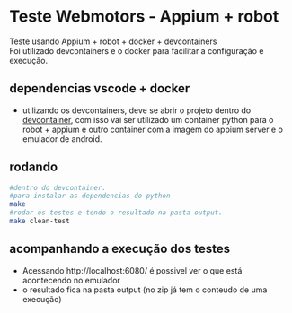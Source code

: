 # Teste Webmotors - Appium + robot
Teste usando Appium + robot + docker + devcontainers    
Foi utilizado devcontainers e o docker para facilitar a configuração e execução.

## dependencias vscode + docker
 * utilizando os devcontainers, deve se abrir o projeto dentro do [devcontainer](https://code.visualstudio.com/docs/remote/containers), com isso vai ser utilizado um container python para o robot + appium e outro container com a imagem do appium server e o emulador de android.

## rodando
```bash
#dentro do devcontainer.
#para instalar as dependencias do python
make
#rodar os testes e tendo o resultado na pasta output.
make clean-test
```

## acompanhando a execução dos testes
 * Acessando http://localhost:6080/ é possivel ver o que está acontecendo no emulador
 * o resultado fica na pasta output (no zip já tem o conteudo de uma execução)